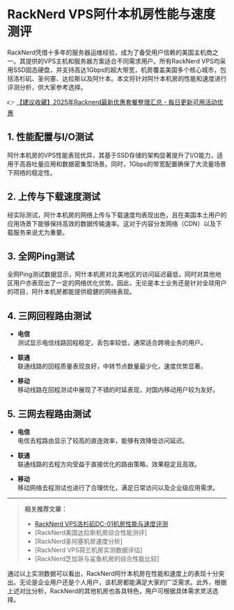 # RackNerd VPS阿什本机房性能与速度测评

RackNerd凭借十多年的服务器运维经验，成为了备受用户信赖的美国主机商之一。其提供的VPS主机和服务器方案适合不同需求用户。所有RackNerd VPS均采用SSD固态硬盘，并支持高达1Gbps的超大带宽，机房覆盖美国多个核心城市，包括洛杉矶、圣何塞、达拉斯以及阿什本。本文将针对阿什本机房的性能和速度进行评测分析，供大家参考选择。

👉 [【建议收藏】2025年Racknerd最新优惠套餐整理汇总 - 每日更新可用活动优惠](https://bit.ly/Rack_Nerd)

## 1. 性能配置与I/O测试

阿什本机房的VPS性能表现优异，其基于SSD存储的架构显著提升了I/O能力，适用于高吞吐量应用和数据密集型场景。同时，1Gbps的带宽配置确保了大流量场景下网络的稳定性。

## 2. 上传与下载速度测试

经实际测试，阿什本机房的网络上传与下载速度均表现出色，且在美国本土用户的应用场景下能够保持高效的数据传输速率。这对于内容分发网络（CDN）以及下载服务来说尤为重要。

## 3. 全网Ping测试

全网Ping测试数据显示，阿什本机房对北美地区的访问延迟最低，同时对其他地区用户亦表现出了一定的网络优化优势。因此，无论是本土业务还是针对全球用户的项目，阿什本机房都能提供稳健的网络表现。

## 4. 三网回程路由测试

- **电信**  
测试显示电信线路回程稳定，丢包率较低，通常适合跨境业务的用户。

- **联通**  
联通线路的回程质量表现良好，中转节点数量最少化，速度优势显著。

- **移动**  
移动线路在回程测试中展现了不错的时延表现，对国内移动用户较为友好。

## 5. 三网去程路由测试

- **电信**  
电信去程路由显示了较高的直连效率，能够有效降低访问延迟。

- **联通**  
联通线路的去程方向受益于直接优化的路由策略，效果稳定且高效。

- **移动**  
移动网络去程测试也进行了合理优化，满足日常访问以及企业级应用需求。

---

> **相关推荐文章：**  
> - [RackNerd VPS洛杉矶DC-01机房性能与速度评测](https://bit.ly/Rack_Nerd)  
> - [RackNerd美国达拉斯机房综合性能测评]  
> - [RackNerd圣何塞机房速度分析]  
> - [RackNerd VPS荷兰机房实测数据评估]  
> - [RackNerd芝加哥与鲨鱼机房的综合性能比较]  

通过以上实测数据可以看出，RackNerd阿什本机房在性能和速度上的表现十分突出。无论是企业用户还是个人用户，该机房都能满足大家的广泛需求。此外，根据上述对比分析，RackNerd的其他机房也各具特色，用户可根据具体需求灵活选择。